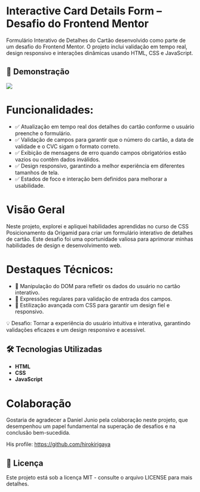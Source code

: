 # Interactive Card Details Form – Desafio do Frontend Mentor
Formulário Interativo de Detalhes do Cartão desenvolvido como parte de um desafio do Frontend Mentor. O projeto inclui validação em tempo real, design responsivo e interações dinâmicas usando HTML, CSS e JavaScript.

## 📸 Demonstração

<img src="https://github.com/user-attachments/assets/246febd0-8d97-4224-bdb0-055fed663d93">

# Funcionalidades:
- ✅ Atualização em tempo real dos detalhes do cartão conforme o usuário preenche o formulário.
- ✅ Validação de campos para garantir que o número do cartão, a data de validade e o CVC sigam o formato correto.
- ✅ Exibição de mensagens de erro quando campos obrigatórios estão vazios ou contêm dados inválidos.
- ✅ Design responsivo, garantindo a melhor experiência em diferentes tamanhos de tela.
- ✅ Estados de foco e interação bem definidos para melhorar a usabilidade.

# Visão Geral
Neste projeto, explorei e apliquei habilidades aprendidas no curso de CSS Posicionamento da Origamid para criar um formulário interativo de detalhes de cartão. Este desafio foi uma oportunidade valiosa para aprimorar minhas habilidades de design e desenvolvimento web.

# Destaques Técnicos:
- 🔹 Manipulação do DOM para refletir os dados do usuário no cartão interativo.
- 🔹 Expressões regulares para validação de entrada dos campos.
- 🔹 Estilização avançada com CSS para garantir um design fiel e responsivo.

💡 Desafio: Tornar a experiência do usuário intuitiva e interativa, garantindo validações eficazes e um design responsivo e acessível.

## 🛠️ Tecnologias Utilizadas

- **HTML**
- **CSS**
- **JavaScript**

# Colaboração
Gostaria de agradecer a Daniel Junio pela colaboração neste projeto, que desempenhou um papel fundamental na superação de desafios e na conclusão bem-sucedida.

His profile: https://github.com/hirokirigaya

## 📄 Licença
Este projeto está sob a licença MIT - consulte o arquivo LICENSE para mais detalhes.
